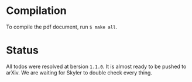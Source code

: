 # Compilation

To compile the pdf document, run `$ make all`.

# Status

All todos were resolved at bersion `1.1.0`. It is almost ready to be pushed to
arXiv. We are waiting for Skyler to double check every thing.
